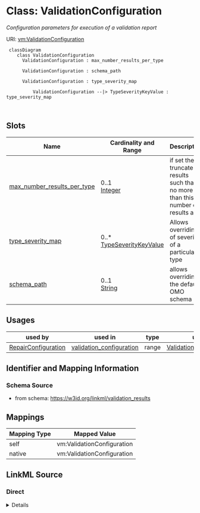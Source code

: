 # Class: ValidationConfiguration


_Configuration parameters for execution of a validation report_





URI: [vm:ValidationConfiguration](https://w3id.org/linkml/validation-model/ValidationConfiguration)



```{mermaid}
 classDiagram
    class ValidationConfiguration
      ValidationConfiguration : max_number_results_per_type
        
      ValidationConfiguration : schema_path
        
      ValidationConfiguration : type_severity_map
        
          ValidationConfiguration --|> TypeSeverityKeyValue : type_severity_map
        
      
```




<!-- no inheritance hierarchy -->


## Slots

| Name | Cardinality and Range | Description | Inheritance |
| ---  | --- | --- | --- |
| [max_number_results_per_type](max_number_results_per_type.md) | 0..1 <br/> [Integer](Integer.md) | if set then truncate results such that no more than this number of results ar... | direct |
| [type_severity_map](type_severity_map.md) | 0..* <br/> [TypeSeverityKeyValue](TypeSeverityKeyValue.md) | Allows overriding of severity of a particular type | direct |
| [schema_path](schema_path.md) | 0..1 <br/> [String](String.md) | allows overriding the default OMO schema | direct |





## Usages

| used by | used in | type | used |
| ---  | --- | --- | --- |
| [RepairConfiguration](RepairConfiguration.md) | [validation_configuration](validation_configuration.md) | range | [ValidationConfiguration](ValidationConfiguration.md) |






## Identifier and Mapping Information







### Schema Source


* from schema: https://w3id.org/linkml/validation_results





## Mappings

| Mapping Type | Mapped Value |
| ---  | ---  |
| self | vm:ValidationConfiguration |
| native | vm:ValidationConfiguration |





## LinkML Source

<!-- TODO: investigate https://stackoverflow.com/questions/37606292/how-to-create-tabbed-code-blocks-in-mkdocs-or-sphinx -->

### Direct

<details>
```yaml
name: ValidationConfiguration
description: Configuration parameters for execution of a validation report
from_schema: https://w3id.org/linkml/validation_results
rank: 1000
attributes:
  max_number_results_per_type:
    name: max_number_results_per_type
    description: if set then truncate results such that no more than this number of
      results are reported per type
    from_schema: https://w3id.org/linkml/validation_results
    rank: 1000
    range: integer
  type_severity_map:
    name: type_severity_map
    description: Allows overriding of severity of a particular type
    from_schema: https://w3id.org/linkml/validation_results
    rank: 1000
    multivalued: true
    range: TypeSeverityKeyValue
    inlined: true
  schema_path:
    name: schema_path
    description: allows overriding the default OMO schema
    from_schema: https://w3id.org/linkml/validation_results
    rank: 1000
    range: string

```
</details>

### Induced

<details>
```yaml
name: ValidationConfiguration
description: Configuration parameters for execution of a validation report
from_schema: https://w3id.org/linkml/validation_results
rank: 1000
attributes:
  max_number_results_per_type:
    name: max_number_results_per_type
    description: if set then truncate results such that no more than this number of
      results are reported per type
    from_schema: https://w3id.org/linkml/validation_results
    rank: 1000
    alias: max_number_results_per_type
    owner: ValidationConfiguration
    domain_of:
    - ValidationConfiguration
    range: integer
  type_severity_map:
    name: type_severity_map
    description: Allows overriding of severity of a particular type
    from_schema: https://w3id.org/linkml/validation_results
    rank: 1000
    multivalued: true
    alias: type_severity_map
    owner: ValidationConfiguration
    domain_of:
    - ValidationConfiguration
    range: TypeSeverityKeyValue
    inlined: true
  schema_path:
    name: schema_path
    description: allows overriding the default OMO schema
    from_schema: https://w3id.org/linkml/validation_results
    rank: 1000
    alias: schema_path
    owner: ValidationConfiguration
    domain_of:
    - ValidationConfiguration
    range: string

```
</details>